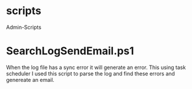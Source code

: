 # scripts
Admin-Scripts

# SearchLogSendEmail.ps1
When the log file has a sync error it will generate an error. This using task scheduler I used this script to parse the log and find these errors and genereate an email. 
